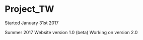 # Project_TW

Started January 31st 2017


Summer 2017
Website version 1.0 (beta)
Working on version 2.0


